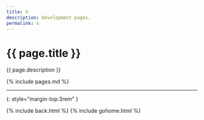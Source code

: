 ```yaml
---
title: X
description: Development pages.
permalink: x
---
```


# {{ page.title }}

{{ page.description }}

{% include pages.md %}

---
{: style="margin-top:3rem" }

{% include back.html %}
{% include gohome.html %}